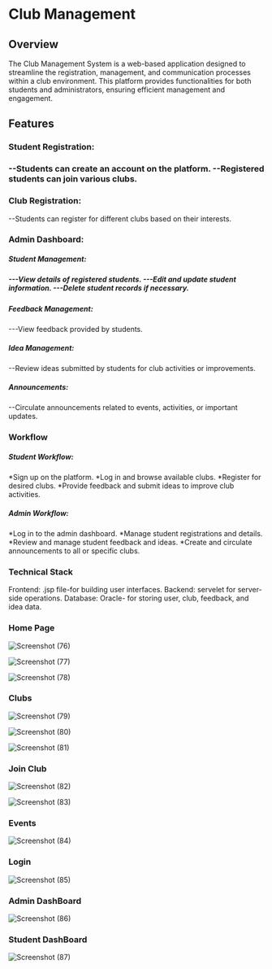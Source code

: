 <h1>Club Management</h1>
<h2>Overview</h2>
The Club Management System is a web-based application designed to streamline the registration, management, and communication processes within a club environment. This platform provides functionalities for both students and administrators, ensuring efficient management and engagement.

<h2>Features</h2>
<h3>Student Registration:<h3>

--Students can create an account on the platform.
--Registered students can join various clubs.
<h3>Club Registration:</h3>

--Students can register for different clubs based on their interests.
<h3>Admin Dashboard:</h3>

<h5>Student Management:<h5>
---View details of registered students.
---Edit and update student information.
---Delete student records if necessary.
<h5>Feedback Management:</h5>
---View feedback provided by students.
<h5>Idea Management:</h5>
--Review ideas submitted by students for club activities or improvements.
<h5>Announcements:</h5>
--Circulate announcements related to events, activities, or important updates.
<h3>Workflow</h3>
<h5>Student Workflow:</h5>

*Sign up on the platform.
*Log in and browse available clubs.
*Register for desired clubs.
*Provide feedback and submit ideas to improve club activities.
<h5>Admin Workflow:</h5>

*Log in to the admin dashboard.
*Manage student registrations and details.
*Review and manage student feedback and ideas.
*Create and circulate announcements to all or specific clubs.
<h3>Technical Stack</h3>
Frontend:
 .jsp file-for building user interfaces.
Backend:
servelet for server-side operations.
Database:
Oracle- for storing user, club, feedback, and idea data.
<h3>Home Page</h3>



![Screenshot (76)](https://github.com/Dhanada-Panda/club-management/assets/130206432/5297abc9-4632-4d8c-a527-f889f270c5e0)





![Screenshot (77)](https://github.com/Dhanada-Panda/club-management/assets/130206432/4a8ccf97-0ee4-47ee-b2a4-bf45bc69f1e8)


![Screenshot (78)](https://github.com/Dhanada-Panda/club-management/assets/130206432/745b8bbe-f99b-4b05-93f7-9c283c48ee31)


<h3>Clubs</h3>



![Screenshot (79)](https://github.com/Dhanada-Panda/club-management/assets/130206432/e0a6ead6-9530-4146-ad37-f90c15b14530)




![Screenshot (80)](https://github.com/Dhanada-Panda/club-management/assets/130206432/a19f0d03-5a64-4b51-97cb-85993c2c79a8)




![Screenshot (81)](https://github.com/Dhanada-Panda/club-management/assets/130206432/0eb0a64c-a261-422b-a75f-d48223d85b35)




<h3>Join Club</h3>




![Screenshot (82)](https://github.com/Dhanada-Panda/club-management/assets/130206432/98d0bc9d-9253-4248-bedd-9e8c5daacdc7)



![Screenshot (83)](https://github.com/Dhanada-Panda/club-management/assets/130206432/03f2678a-a9fd-4eca-a727-b143dab81c73)


<h3>Events</h3>



![Screenshot (84)](https://github.com/Dhanada-Panda/club-management/assets/130206432/ce749d97-93c6-4098-beec-ce924d40fc97)



<h3>Login</h3>





![Screenshot (85)](https://github.com/Dhanada-Panda/club-management/assets/130206432/37d01dc7-1837-45df-8afd-189fc3ce5cf7)


<h3>Admin DashBoard</h3>


![Screenshot (86)](https://github.com/Dhanada-Panda/club-management/assets/130206432/c9beeca2-cf01-4b5d-855e-0a971aae9516)



<h3>Student DashBoard</h3>



![Screenshot (87)](https://github.com/Dhanada-Panda/club-management/assets/130206432/c663b27f-926a-4281-a771-1c1963398627)




